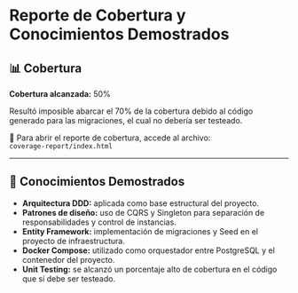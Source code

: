 # Reporte de Cobertura y Conocimientos Demostrados

## 📊 Cobertura

**Cobertura alcanzada:** 50%

Resultó imposible abarcar el 70% de la cobertura debido al código generado para las migraciones, el cual no debería ser testeado.

📁 Para abrir el reporte de cobertura, accede al archivo:  
`coverage-report/index.html`

---

## 🧠 Conocimientos Demostrados

- **Arquitectura DDD:** aplicada como base estructural del proyecto.
- **Patrones de diseño:** uso de CQRS y Singleton para separación de responsabilidades y control de instancias.
- **Entity Framework:** implementación de migraciones y Seed en el proyecto de infraestructura.
- **Docker Compose:** utilizado como orquestador entre PostgreSQL y el contenedor del proyecto.
- **Unit Testing:** se alcanzó un porcentaje alto de cobertura en el código que sí debe ser testeado.
